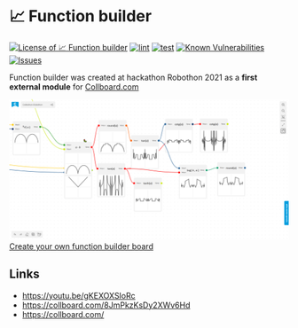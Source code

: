 # 📈 Function builder

<!--Badges-->
<!--⚠️WARNING: This section was generated by https://github.com/hejny/batch-project-editor/blob/main/src/workflows/800-badges/badges.ts so every manual change will be overwritten.-->


[![License of 📈 Function builder](https://img.shields.io/github/license/collboard/function-builder.svg?style=flat)](https://github.com/collboard/function-builder/blob/main/LICENSE)
[![lint](https://github.com/collboard/function-builder/actions/workflows/lint.yml/badge.svg)](https://github.com/collboard/function-builder/actions/workflows/lint.yml)
[![test](https://github.com/collboard/function-builder/actions/workflows/test.yml/badge.svg)](https://github.com/collboard/function-builder/actions/workflows/test.yml)
[![Known Vulnerabilities](https://snyk.io/test/github/collboard/function-builder/badge.svg)](https://snyk.io/test/github/collboard/function-builder)
[![Issues](https://img.shields.io/github/issues/collboard/function-builder.svg?style=flat)](https://github.com/collboard/function-builder/issues)

<!--/Badges-->

Function builder was created at hackathon Robothon 2021 as a **first external module** for [Collboard.com](https://www.npmjs.com/package/@collboard/modules-sdk/)

[![Module showcase](./assets/screenshots/function-builder.png) Create your own function builder board](https://collboard.com/new?redirect=1&modulesOn=@collboard/function-builder-tool)

## Links

-   https://youtu.be/gKEXOXSIoRc
-   https://collboard.com/8JmPkzKsDy2XWv6Hd
-   https://collboard.com/






